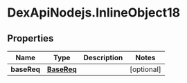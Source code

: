 # DexApiNodejs.InlineObject18

## Properties

Name | Type | Description | Notes
------------ | ------------- | ------------- | -------------
**baseReq** | [**BaseReq**](BaseReq.md) |  | [optional] 


